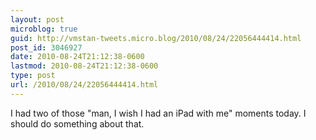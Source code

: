 ```yaml
---
layout: post
microblog: true
guid: http://vmstan-tweets.micro.blog/2010/08/24/22056444414.html
post_id: 3046927
date: 2010-08-24T21:12:38-0600
lastmod: 2010-08-24T21:12:38-0600
type: post
url: /2010/08/24/22056444414.html
---
```

I had two of those "man, I wish I had an iPad with me" moments today. I should do something about that.
